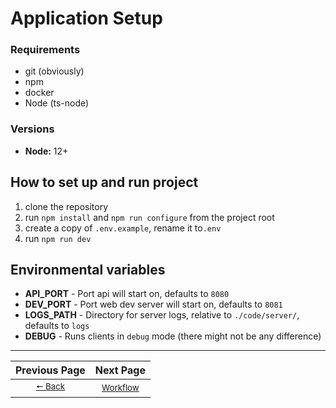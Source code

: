 # Application Setup
### Requirements
 - git (obviously)
 - npm
 - docker
 - Node (ts-node)

### Versions
 - **Node:** 12+

## How to set up and run project
1. clone the repository
1. run `npm install` and `npm run configure` from the project root
1. create a copy of `.env.example`, rename it to`.env`
1. run `npm run dev`

## Environmental variables
 - **API_PORT** - Port api will start on, defaults to `8080`
 - **DEV_PORT** - Port web dev server will start on, defaults to `8081`
 - **LOGS_PATH** - Directory for server logs, relative to `./code/server/`, defaults to `logs`
 - **DEBUG** - Runs clients in `debug` mode (there might not be any difference)

---

| Previous Page | Next Page |
|:-------------:|:-----:|
| <sup>[🠔 Back](./readme.md)</sup> | <sup>[Workflow](./environments.md)</sup> |
